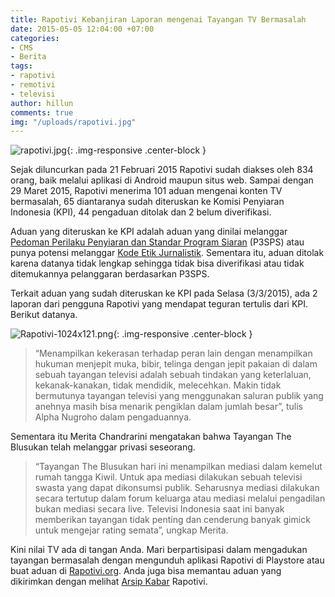 ```yaml
---
title: Rapotivi Kebanjiran Laporan mengenai Tayangan TV Bermasalah
date: 2015-05-05 12:04:00 +07:00
categories:
- CMS
- Berita
tags:
- rapotivi
- remotivi
- televisi
author: hillun
comments: true
img: "/uploads/rapotivi.jpg"
---
```


![rapotivi.jpg](/uploads/rapotivi.jpg){: .img-responsive .center-block }

Sejak diluncurkan pada 21 Februari 2015 Rapotivi sudah diakses oleh 834 orang, baik melalui aplikasi di Android maupun situs web. Sampai dengan 29 Maret 2015, Rapotivi menerima 101 aduan mengenai konten TV bermasalah, 65 diantaranya sudah diteruskan ke Komisi Penyiaran Indonesia (KPI), 44 pengaduan ditolak dan 2 belum diverifikasi.

Aduan yang diteruskan ke KPI adalah aduan yang dinilai melanggar [Pedoman Perilaku Penyiaran dan Standar Program Siaran](http://kpi.go.id/download/regulasi/P3SPS_2012_Final.pdf) (P3SPS) atau punya potensi melanggar [Kode Etik Jurnalistik](http://www.lpds.or.id/index.php?option=com_content&view=article&id=40:kode-etik-jurnalistik&catid=30:kode-etik-jurnalistik&Itemid=32). Sementara itu, aduan ditolak karena datanya tidak lengkap sehingga tidak bisa diverifikasi atau tidak ditemukannya pelanggaran berdasarkan P3SPS.

Terkait aduan yang sudah diteruskan ke KPI pada Selasa (3/3/2015), ada 2 laporan dari pengguna Rapotivi yang mendapat teguran tertulis dari KPI. Berikut datanya.

![Rapotivi-1024x121.png](/uploads/Rapotivi-1024x121.png){: .img-responsive .center-block }

> “Menampilkan kekerasan terhadap peran lain dengan menampilkan hukuman menjepit muka, bibir, telinga dengan jepit pakaian di dalam sebuah tayangan televisi adalah sebuah tindakan yang keterlaluan, kekanak-kanakan, tidak mendidik, melecehkan. Makin tidak bermutunya tayangan televisi yang menggunakan saluran publik yang anehnya masih bisa menarik pengiklan dalam jumlah besar”, tulis Alpha Nugroho dalam pengaduannya.

Sementara itu Merita Chandrarini mengatakan bahwa Tayangan The Blusukan telah melanggar privasi seseorang.

> “Tayangan The Blusukan hari ini menampilkan mediasi dalam kemelut rumah tangga Kiwil. Untuk apa mediasi dilakukan sebuah televisi swasta yang dapat dikonsumsi publik. Seharusnya mediasi dilakukan secara tertutup dalam forum keluarga atau mediasi melalui pengadilan bukan mediasi secara live. Televisi Indonesia saat ini banyak memberikan tayangan tidak penting dan cenderung banyak gimick untuk mengejar rating semata”, ungkap Merita.

Kini nilai TV ada di tangan Anda. Mari berpartisipasi dalam mengadukan tayangan bermasalah dengan mengunduh aplikasi Rapotivi di Playstore atau buat aduan di [Rapotivi.org](http://rapotivi.org/). Anda juga bisa memantau aduan yang dikirimkan dengan melihat [Arsip Kabar](http://rapotivi.org/index.php?r=home/kabar) Rapotivi.